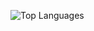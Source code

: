 ![Top Languages](https://github-readme-stats.vercel.app/api/top-langs/?username=Zyssalone&theme=tokyonight&layout=compact)
